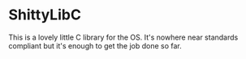 # ShittyLibC
This is a lovely little C library for the OS. It's nowhere near standards compliant but it's enough to get the job done so far.

